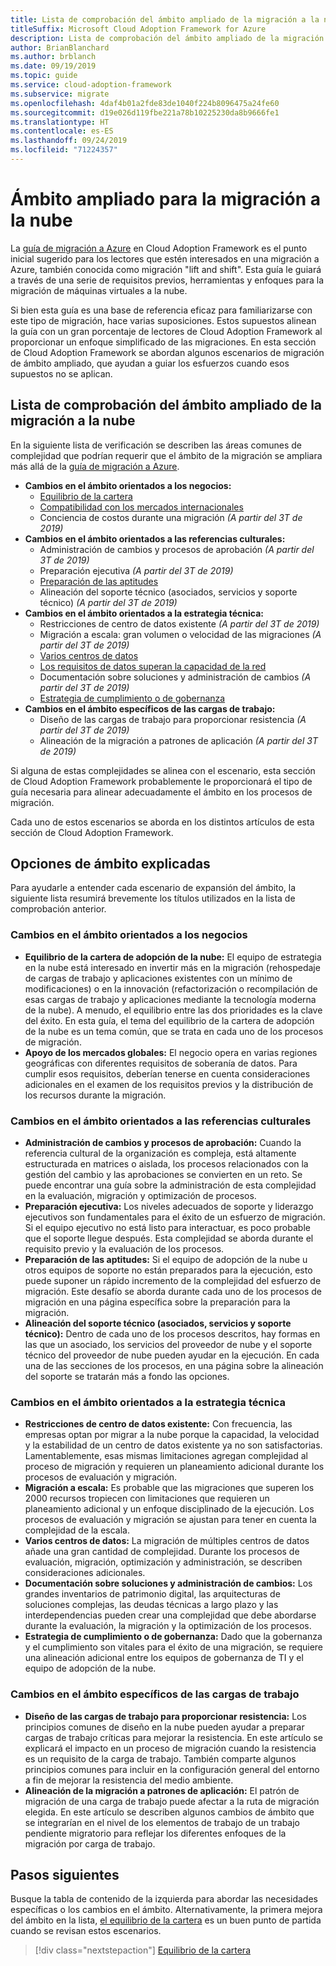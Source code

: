 ```yaml
---
title: Lista de comprobación del ámbito ampliado de la migración a la nube
titleSuffix: Microsoft Cloud Adoption Framework for Azure
description: Lista de comprobación del ámbito ampliado de la migración a la nube
author: BrianBlanchard
ms.author: brblanch
ms.date: 09/19/2019
ms.topic: guide
ms.service: cloud-adoption-framework
ms.subservice: migrate
ms.openlocfilehash: 4daf4b01a2fde83de1040f224b8096475a24fe60
ms.sourcegitcommit: d19e026d119fbe221a78b10225230da8b9666fe1
ms.translationtype: HT
ms.contentlocale: es-ES
ms.lasthandoff: 09/24/2019
ms.locfileid: "71224357"
---
```

# <a name="expanded-scope-for-cloud-migration"></a>Ámbito ampliado para la migración a la nube

La [guía de migración a Azure](../azure-migration-guide/index.md) en Cloud Adoption Framework es el punto inicial sugerido para los lectores que estén interesados en una migración a Azure, también conocida como migración "lift and shift". Esta guía le guiará a través de una serie de requisitos previos, herramientas y enfoques para la migración de máquinas virtuales a la nube.

Si bien esta guía es una base de referencia eficaz para familiarizarse con este tipo de migración, hace varias suposiciones. Estos supuestos alinean la guía con un gran porcentaje de lectores de Cloud Adoption Framework al proporcionar un enfoque simplificado de las migraciones. En esta sección de Cloud Adoption Framework se abordan algunos escenarios de migración de ámbito ampliado, que ayudan a guiar los esfuerzos cuando esos supuestos no se aplican.

## <a name="cloud-migration-expanded-scope-checklist"></a>Lista de comprobación del ámbito ampliado de la migración a la nube

En la siguiente lista de verificación se describen las áreas comunes de complejidad que podrían requerir que el ámbito de la migración se ampliara más allá de la [guía de migración a Azure](../azure-migration-guide/index.md).

- **Cambios en el ámbito orientados a los negocios:**
  - [Equilibrio de la cartera](./balance-the-portfolio.md)
  - [Compatibilidad con los mercados internacionales](../../decision-guides/regions/index.md)
  - Conciencia de costos durante una migración *(A partir del 3T de 2019)*
- **Cambios en el ámbito orientados a las referencias culturales:**
  - Administración de cambios y procesos de aprobación *(A partir del 3T de 2019)*
  - Preparación ejecutiva *(A partir del 3T de 2019)*
  - [Preparación de las aptitudes](./suggested-skills.md)
  - Alineación del soporte técnico (asociados, servicios y soporte técnico) *(A partir del 3T de 2019)*
- **Cambios en el ámbito orientados a la estrategia técnica:**
  - Restricciones de centro de datos existente *(A partir del 3T de 2019)*
  - Migración a escala: gran volumen o velocidad de las migraciones *(A partir del 3T de 2019)*
  - [Varios centros de datos](./multiple-datacenters.md)
  - [Los requisitos de datos superan la capacidad de la red](./network-capacity-exceeded.md)
  - Documentación sobre soluciones y administración de cambios *(A partir del 3T de 2019)*
  - [Estrategia de cumplimiento o de gobernanza](./governance-or-compliance.md)
- **Cambios en el ámbito específicos de las cargas de trabajo:**
  - Diseño de las cargas de trabajo para proporcionar resistencia *(A partir del 3T de 2019)*
  - Alineación de la migración a patrones de aplicación *(A partir del 3T de 2019)*

Si alguna de estas complejidades se alinea con el escenario, esta sección de Cloud Adoption Framework probablemente le proporcionará el tipo de guía necesaria para alinear adecuadamente el ámbito en los procesos de migración.

Cada uno de estos escenarios se aborda en los distintos artículos de esta sección de Cloud Adoption Framework.

## <a name="scope-options-explained"></a>Opciones de ámbito explicadas

Para ayudarle a entender cada escenario de expansión del ámbito, la siguiente lista resumirá brevemente los títulos utilizados en la lista de comprobación anterior.

### <a name="business-driven-scope-changes"></a>Cambios en el ámbito orientados a los negocios

- **Equilibrio de la cartera de adopción de la nube:** El equipo de estrategia en la nube está interesado en invertir más en la migración (rehospedaje de cargas de trabajo y aplicaciones existentes con un mínimo de modificaciones) o en la innovación (refactorización o recompilación de esas cargas de trabajo y aplicaciones mediante la tecnología moderna de la nube). A menudo, el equilibrio entre las dos prioridades es la clave del éxito. En esta guía, el tema del equilibrio de la cartera de adopción de la nube es un tema común, que se trata en cada uno de los procesos de migración.
- **Apoyo de los mercados globales:** El negocio opera en varias regiones geográficas con diferentes requisitos de soberanía de datos. Para cumplir esos requisitos, deberían tenerse en cuenta consideraciones adicionales en el examen de los requisitos previos y la distribución de los recursos durante la migración.

### <a name="culture-driven-scope-changes"></a>Cambios en el ámbito orientados a las referencias culturales

- **Administración de cambios y procesos de aprobación:** Cuando la referencia cultural de la organización es compleja, está altamente estructurada en matrices o aislada, los procesos relacionados con la gestión del cambio y las aprobaciones se convierten en un reto. Se puede encontrar una guía sobre la administración de esta complejidad en la evaluación, migración y optimización de procesos.
- **Preparación ejecutiva:** Los niveles adecuados de soporte y liderazgo ejecutivos son fundamentales para el éxito de un esfuerzo de migración. Si el equipo ejecutivo no está listo para interactuar, es poco probable que el soporte llegue después. Esta complejidad se aborda durante el requisito previo y la evaluación de los procesos.
- **Preparación de las aptitudes:** Si el equipo de adopción de la nube u otros equipos de soporte no están preparados para la ejecución, esto puede suponer un rápido incremento de la complejidad del esfuerzo de migración. Este desafío se aborda durante cada uno de los procesos de migración en una página específica sobre la preparación para la migración.
- **Alineación del soporte técnico (asociados, servicios y soporte técnico):** Dentro de cada uno de los procesos descritos, hay formas en las que un asociado, los servicios del proveedor de nube y el soporte técnico del proveedor de nube pueden ayudar en la ejecución. En cada una de las secciones de los procesos, en una página sobre la alineación del soporte se tratarán más a fondo las opciones.

### <a name="technical-strategy-driven-scope-changes"></a>Cambios en el ámbito orientados a la estrategia técnica

- **Restricciones de centro de datos existente:** Con frecuencia, las empresas optan por migrar a la nube porque la capacidad, la velocidad y la estabilidad de un centro de datos existente ya no son satisfactorias. Lamentablemente, esas mismas limitaciones agregan complejidad al proceso de migración y requieren un planeamiento adicional durante los procesos de evaluación y migración.
- **Migración a escala:** Es probable que las migraciones que superen los 2000 recursos tropiecen con limitaciones que requieren un planeamiento adicional y un enfoque disciplinado de la ejecución. Los procesos de evaluación y migración se ajustan para tener en cuenta la complejidad de la escala.
- **Varios centros de datos:** La migración de múltiples centros de datos añade una gran cantidad de complejidad. Durante los procesos de evaluación, migración, optimización y administración, se describen consideraciones adicionales.
- **Documentación sobre soluciones y administración de cambios:** Los grandes inventarios de patrimonio digital, las arquitecturas de soluciones complejas, las deudas técnicas a largo plazo y las interdependencias pueden crear una complejidad que debe abordarse durante la evaluación, la migración y la optimización de los procesos.
- **Estrategia de cumplimiento o de gobernanza:** Dado que la gobernanza y el cumplimiento son vitales para el éxito de una migración, se requiere una alineación adicional entre los equipos de gobernanza de TI y el equipo de adopción de la nube.

### <a name="workload-specific-scope-changes"></a>Cambios en el ámbito específicos de las cargas de trabajo

- **Diseño de las cargas de trabajo para proporcionar resistencia:** Los principios comunes de diseño en la nube pueden ayudar a preparar cargas de trabajo críticas para mejorar la resistencia. En este artículo se explicará el impacto en un proceso de migración cuando la resistencia es un requisito de la carga de trabajo. También comparte algunos principios comunes para incluir en la configuración general del entorno a fin de mejorar la resistencia del medio ambiente.
- **Alineación de la migración a patrones de aplicación:** El patrón de migración de una carga de trabajo puede afectar a la ruta de migración elegida. En este artículo se describen algunos cambios de ámbito que se integrarían en el nivel de los elementos de trabajo de un trabajo pendiente migratorio para reflejar los diferentes enfoques de la migración por carga de trabajo.

## <a name="next-steps"></a>Pasos siguientes

Busque la tabla de contenido de la izquierda para abordar las necesidades específicas o los cambios en el ámbito. Alternativamente, la primera mejora del ámbito en la lista, [el equilibrio de la cartera](./balance-the-portfolio.md) es un buen punto de partida cuando se revisan estos escenarios.

> [!div class="nextstepaction"]
> [Equilibrio de la cartera](./balance-the-portfolio.md)
